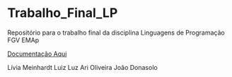 # Trabalho_Final_LP
Repositório para o trabalho final da disciplina Linguagens de Programação FGV EMAp

[Documentação Aqui](https://github.com/liviameinhardt/Trabalho_Final_LP/blob/main/Documentacao/_build/html/index.html)

Lívia Meinhardt
Luiz Luz
Ari Oliveira 
João Donasolo
